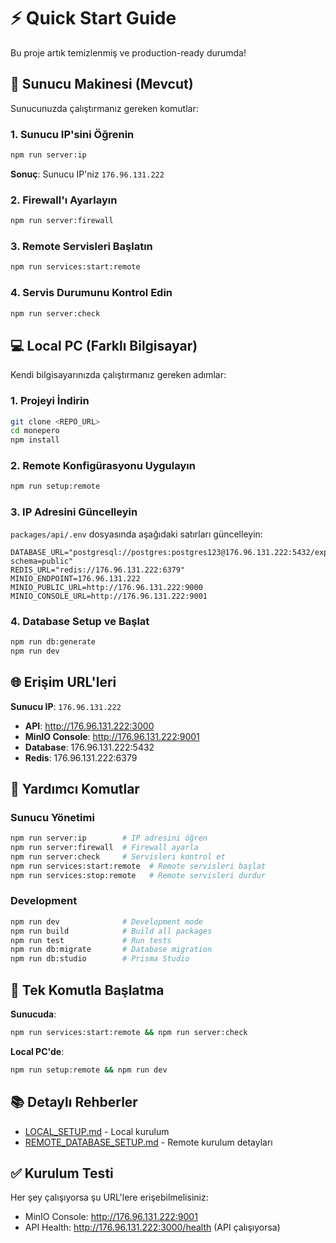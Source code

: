 # ⚡ Quick Start Guide

Bu proje artık temizlenmiş ve production-ready durumda!

## 🎯 Sunucu Makinesi (Mevcut)

Sunucunuzda çalıştırmanız gereken komutlar:

### 1. Sunucu IP'sini Öğrenin
```bash
npm run server:ip
```
**Sonuç**: Sunucu IP'niz `176.96.131.222`

### 2. Firewall'ı Ayarlayın
```bash
npm run server:firewall
```

### 3. Remote Servisleri Başlatın
```bash
npm run services:start:remote
```

### 4. Servis Durumunu Kontrol Edin
```bash
npm run server:check
```

## 💻 Local PC (Farklı Bilgisayar)

Kendi bilgisayarınızda çalıştırmanız gereken adımlar:

### 1. Projeyi İndirin
```bash
git clone <REPO_URL>
cd monepero
npm install
```

### 2. Remote Konfigürasyonu Uygulayın
```bash
npm run setup:remote
```

### 3. IP Adresini Güncelleyin
`packages/api/.env` dosyasında aşağıdaki satırları güncelleyin:
```env
DATABASE_URL="postgresql://postgres:postgres123@176.96.131.222:5432/express_api_db?schema=public"
REDIS_URL="redis://176.96.131.222:6379"
MINIO_ENDPOINT=176.96.131.222
MINIO_PUBLIC_URL=http://176.96.131.222:9000
MINIO_CONSOLE_URL=http://176.96.131.222:9001
```

### 4. Database Setup ve Başlat
```bash
npm run db:generate
npm run dev
```

## 🌐 Erişim URL'leri

**Sunucu IP**: `176.96.131.222`

- **API**: http://176.96.131.222:3000
- **MinIO Console**: http://176.96.131.222:9001
- **Database**: 176.96.131.222:5432
- **Redis**: 176.96.131.222:6379

## 🔧 Yardımcı Komutlar

### Sunucu Yönetimi
```bash
npm run server:ip        # IP adresini öğren
npm run server:firewall  # Firewall ayarla
npm run server:check     # Servisleri kontrol et
npm run services:start:remote  # Remote servisleri başlat
npm run services:stop:remote   # Remote servisleri durdur
```

### Development
```bash
npm run dev              # Development mode
npm run build            # Build all packages
npm run test             # Run tests
npm run db:migrate       # Database migration
npm run db:studio        # Prisma Studio
```

## 🎯 Tek Komutla Başlatma

**Sunucuda**:
```bash
npm run services:start:remote && npm run server:check
```

**Local PC'de**:
```bash
npm run setup:remote && npm run dev
```

## 📚 Detaylı Rehberler

- [LOCAL_SETUP.md](./LOCAL_SETUP.md) - Local kurulum
- [REMOTE_DATABASE_SETUP.md](./REMOTE_DATABASE_SETUP.md) - Remote kurulum detayları

## ✅ Kurulum Testi

Her şey çalışıyorsa şu URL'lere erişebilmelisiniz:
- MinIO Console: http://176.96.131.222:9001
- API Health: http://176.96.131.222:3000/health (API çalışıyorsa) 